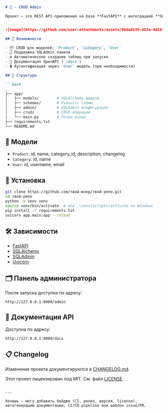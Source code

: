 ﻿````markdown
# 🧩 - CRUD Admin

Проект — это REST API-приложение на базе **FastAPI** с интеграцией **SQLAlchemy**, **SQLAdmin**, поддержкой автогенерации таблиц и CRUD-интерфейса для всех моделей.


![image](https://github.com/user-attachments/assets/96da0139-453a-4d16-96c1-4dbe547aa3f0)

## 🚀 Возможности

- 📦 CRUD для моделей: `Product`, `Category`, `User`
- 🧾 Поддержка SQLAdmin панели
- ⚙️ Автоматическое создание таблиц при запуске
- 📝 Документация OpenAPI (`/docs`)
- 🔒 Аутентификация через `User` модель (при необходимости)

## 📁 Структура

```bash
.
├── app/
│   ├── models/        # SQLAlchemy модели
│   ├── schemas/       # Pydantic схемы
│   ├── admin/         # SQLAdmin конфигурация
│   ├── crud/          # CRUD-операции
│   └── main.py        # Точка входа
├── requirements.txt
└── README.md
````

## 🧱 Модели

* `Product`: id, name, category\_id, description, changelog
* `Category`: id, name
* `User`: id, username, email

## 🔧 Установка

```bash
git clone https://github.com/твой-юзер/твой-репо.git
cd твой-репо
python -m venv venv
source venv/bin/activate  # или .\venv\Scripts\activate на Windows
pip install -r requirements.txt
uvicorn app.main:app --reload
```

## 🛠 Зависимости

* [FastAPI](https://fastapi.tiangolo.com/)
* [SQLAlchemy](https://www.sqlalchemy.org/)
* [SQLAdmin](https://sqladmin.readthedocs.io/)
* [Uvicorn](https://www.uvicorn.org/)

## 🗂 Панель администратора

После запуска доступна по адресу:

```
http://127.0.0.1:8000/admin
```

## 📜 Документация API

Доступна по адресу:

```
http://127.0.0.1:8000/docs
```

## 📋 Changelog

Изменения проекта документируются в [CHANGELOG.md](./CHANGELOG.md).


Этот проект лицензирован под MIT. См. файл [LICENSE](./LICENSE).

```
 
---

Хочешь — могу добавить бейджи (CI, релиз, версия, license), автогенерацию документации, CI/CD pipeline или шаблон issue/PR.
```
